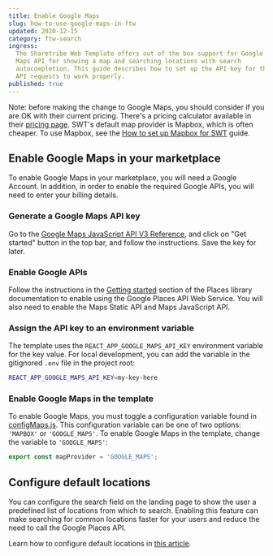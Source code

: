 ```yaml
---
title: Enable Google Maps
slug: how-to-use-google-maps-in-ftw
updated: 2020-12-15
category: ftw-search
ingress:
  The Sharetribe Web Template offers out of the box support for Google
  Maps API for showing a map and searching locations with search
  autocompletion. This guide describes how to set up the API key for the
  API requests to work properly.
published: true
---
```


<info>

Note: before making the change to Google Maps, you should consider if
you are OK with their current pricing. There's a pricing calculator
available in their
[pricing page](https://cloud.google.com/maps-platform/pricing/). SWT's
default map provider is Mapbox, which is often cheaper. To use Mapbox,
see the
[How to set up Mapbox for SWT](/ftw/how-to-set-up-mapbox-for-ftw/)
guide.

</info>

## Enable Google Maps in your marketplace

To enable Google Maps in your marketplace, you will need a Google
Account. In addition, in order to enable the required Google APIs, you
will need to enter your billing details.

### Generate a Google Maps API key

Go to the
[Google Maps JavaScript API V3 Reference](https://developers.google.com/maps/documentation/javascript/reference),
and click on "Get started" button in the top bar, and follow the
instructions. Save the key for later.

### Enable Google APIs

Follow the instructions in the
[Getting started](https://developers.google.com/maps/documentation/javascript/places#GetStarted)
section of the Places library documentation to enable using the Google
Places API Web Service. You will also need to enable the Maps Static API
and Maps JavaScript API.

### Assign the API key to an environment variable

The template uses the `REACT_APP_GOOGLE_MAPS_API_KEY` environment
variable for the key value. For local development, you can add the
variable in the gitignored `.env` file in the project root:

```bash
REACT_APP_GOOGLE_MAPS_API_KEY=my-key-here
```

### Enable Google Maps in the template

To enable Google Maps, you must toggle a configuration variable found in
[configMaps.js](https://github.com/sharetribe/ftw-x/blob/main/src/config/configMaps.js#L13).
This configuration variable can be one of two options: `'MAPBOX'` or
`'GOOGLE_MAPS'`. To enable Google Maps in the template, change the
variable to `'GOOGLE_MAPS'`:

```js
export const mapProvider = 'GOOGLE_MAPS';
```

## Configure default locations

You can configure the search field on the landing page to show the user
a predefined list of locations from which to search. Enabling this
feature can make searching for common locations faster for your users
and reduce the need to call the Google Places API.

Learn how to configure default locations in
[this article](/ftw/how-to-set-up-mapbox-for-ftw/#configure-default-locations).
